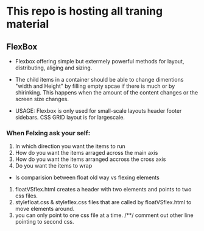 # This repo is hosting all traning material 

## FlexBox
   - Flexbox offering simple but extermely powerful methods for layout, distributing, aliging and sizing. 
   - The child items in a container should be able to change dimentions "width and Height" by filling empty spcae if there is much or by shirinking. This happens when the amount of the content changes or the screen size changes. 
   
   - USAGE: Flexbox is only used for small-scale layouts header footer sidebars. CSS GRID layout is for largescale. 

### When Felxing ask your self: 
 1) In which direction you want the items to run
 2) How do you want the items arraged across the main axis
 3) How do you want the items arranged accross the cross axis
 4) Do you want the items to wrap
 
- Is comparision between float old way vs flexing elements
1) floatVSflex.html creates a header with two elements and points to two css files.
2) stylefloat.css & styleflex.css files that are called by floatVSflex.html to move elements around.
3) you can only point to one css file at a time. /**/ comment out other line pointing to second css.

